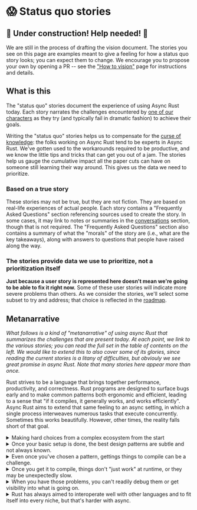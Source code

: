# 😱 Status quo stories

## 🚧 Under construction! Help needed! 🚧

We are still in the process of drafting the vision document. The stories you see on this page are examples meant to give a feeling for how a status quo story looks; you can expect them to change. We encourage you to propose your own by opening a PR -- see the ["How to vision"][htv] page for instructions and details.

[htv]: ./how_to_vision.md

## What is this

The "status quo" stories document the experience of using Async Rust today. Each story narrates the challenges encountered by [one of our characters][cc] as they try (and typically fail in dramatic fashion) to achieve their goals.

[cc]: ./characters.md

Writing the "status quo" stories helps us to compensate for the [curse of knowledge][cok]: the folks working on Async Rust tend to be experts in Async Rust. We've gotten used to the workarounds required to be productive, and we know the little tips and tricks that can get you out of a jam. The stories help us gauge the cumulative impact all the paper cuts can have on someone still learning their way around. This gives us the data we need to prioritize.

[cok]: https://en.wikipedia.org/wiki/Curse_of_knowledge

### Based on a true story

These stories may not be true, but they are not fiction. They are based on real-life experiences of actual people. Each story contains a "Frequently Asked Questions" section referencing sources used to create the story. In some cases, it may link to notes or summaries in the [conversations] section, though that is not required. The "Frequently Asked Questions" section also contains a summary of what the "morals" of the story are (i.e., what are the key takeaways), along with answers to questions that people have raised along the way.

[conversations]: ../conversations.md

### The stories provide data we use to prioritize, not a prioritization itself

**Just because a user story is represented here doesn't mean we're going to be able to fix it right now.** Some of these user stories will indicate more severe problems than others. As we consider the stories, we'll select some subset to try and address; that choice is reflected in the [roadmap].

[roadmap]: ./roadmap.md

## Metanarrative

*What follows is a kind of "metanarrative" of using async Rust that summarizes the challenges that are present today. At each point, we link to the various stories; you can read the full set in the table of contents on the left. We would like to extend this to also cover some of its glories, since reading the current stories is a litany of difficulties, but obviouly we see great promise in async Rust. Note that many stories here appear more than once.*

Rust strives to be a language that brings together performance, productivity, and correctness. Rust programs are designed to surface bugs early and to make common patterns both ergonomic and efficient, leading to a sense that "if it compiles, it generally works, and works efficiently". Async Rust aims to extend that same feeling to an async setting, in which a single process interweaves numerous tasks that execute concurrently. Sometimes this works beautifully. However, other times, the reality falls short of that goal. 

<details><summary>Making hard choices from a complex ecosystem from the start</summary>

The problems begin from the very first moment a user starts to try out async Rust. The async Rust support in Rust itself is very basic, consisting only of the core Future mechanism. Everything else -- including the basic async runtimes themselves -- lives in user space. This means that users must make a number of choices rom the very beginning:

* what runtime to use
    * [Barbara makes their first foray into async](status_quo/barbara_makes_their_first_steps_into_async.md)
    * [Niklaus wants to share knowledge](status_quo/niklaus_wants_to_share_knowledge.md)
* what http libraries to use
    * [Barbara anguishes over http](status_quo/barbara_anguishes_over_http.md)
* basic helpers and utility crates are hard to find, and there are many choices, often with subtle differences between them
    * [Barbara needs async helpers](status_quo/barbara_needs_async_helpers.md)
* Furthermore, the async ecosystem is fractured. Choosing one library may entail choosing a specific runtime. Sometimes you may wind up with multiple runtimes running at once. But sometimes you want that!
    * [Alan started trusting the rust compiler but then async](status_quo/alan_started_trusting_the_rust_compiler_but_then_async.md)
    * [Barbara needs async helpers](status_quo/barbara_needs_async_helpers.md)
* Of course, sometimes you *want* multiple runtimes running together
    * [Alan has an external event loop and wants to use futures/streams](https://rust-lang.github.io/wg-async-foundations/vision/status_quo/alan_has_an_event_loop.html)
    * 🚧 [Need more stories about multiple runtimes working together](https://github.com/rust-lang/wg-async-foundations/issues/183)
* There is a lack of common, standardized abstractions, which means that often there are multiple attempts to establish common traits and different libraries will employ a distinct subset.
    * [`Sink` is not implemented by async-std websockets](status_quo/alan_tries_a_socket_sink.md) 
    * 🚧 [No standardized lower-level traits for read, write, iterators in an async setting](https://github.com/rust-lang/wg-async-foundations/issues/177)
    * 🚧 [Lack of widely used higher-level abstractions (like those tower aims to provide)](https://github.com/rust-lang/wg-async-foundations/issues/178)
    * 🚧 [Tokio has `Stream` support in tokio-stream for stability concerns](https://github.com/rust-lang/wg-async-foundations/issues/179)
* Some of the problems are due to the design of Rust itself. The coherence rules in particular.
    * 🚧 [Write about how coherence makes it nearly impossible to establish standard traits outside of libstd.](https://github.com/rust-lang/wg-async-foundations/issues/180)

</details>

<details><summary>Once your basic setup is done, the best design patterns are subtle and not always known.</summary>

Writing async programs turns out to have all kinds of subtle tradeoffs. Rust aims to be a language that gives its users control, but that also means that users wind up having to make a lot of choices, and we don't give them much guidance.

* If you need synchronization, you might want an async lock, but you might want a synchronous lock, it's hard to know.
    * [Alan thinks he needs async locks](status_quo/alan_thinks_he_needs_async_locks.md)
* Mixing sync and async code is tricky and it's not always obvious how to do it -- something it's not even clear what is "sync" (how long does a loop have to run before you can consider it blocking?)
    * [Barbara bridges sync and async](status_quo/barbara_bridges_sync_and_async.md)
    * [Barbara compares some C++ code](status_quo/barbara_compares_some_cpp_code.md)
    * [Alan thinks he needs async locks](status_quo/alan_thinks_he_needs_async_locks.md) -- "locks are ok if they don't take too long"
* There are often many options for doing things like writing futures or other core concepts; which libraries or patterns are best?
    * [Barbara needs async helpers](status_quo/barbara_needs_async_helpers.md)
    * [Grace wants to integrate c api](status_quo/grace_wants_to_integrate_c_api.html#the-second-problem-doing-this-many-times)
    * [Barbara plays with async](status_quo/barbara_plays_with_async.md), where she tries a number of combinations before she lands on `Box::pin(async move { .. })`
* If you would to have data or task parallel operations, it's not always obvious how to do that
    * [Barbara plays with async](status_quo/barbara_plays_with_async.md)
    * [Barbara tries async streams](status_quo/barbara_tries_async_streams.md)
    * [Niklaus builds a hydrodynamic simulator](status_quo/niklaus_simulates_hydrodynamics.md)
* Sometimes it's hard to understand what will happen when the code runs
    * [Grace wants to integrate c api](status_quo/grace_wants_to_integrate_c_api.html#the-second-problem-doing-this-many-times)
    * [Barbara bridges sync and async](status_quo/barbara_bridges_sync_and_async.md)
* Sometimes async may not even be the right solution
    * [Niklaus builds a hydrodynamic simulator](status_quo/niklaus_simulates_hydrodynamics.md)
    * 🚧 [Avoiding async entirely](https://github.com/rust-lang/wg-async-foundations/issues/58)

</details>

<details><summary>Even once you've chosen a pattern, gettings things to compile can be a challenge.</summary>

* Async fn doesn't work everywhere
    * [not in traits](status_quo/alan_needs_async_in_traits.md)
    * not in closures -- [barbara plays with async](status_quo/barbara_plays_with_async.md)
    * [barbara needs async helpers](status_quo/barbara_needs_async_helpers.md)
* Recursion doesn't work
    * [barbara needs async helpers](status_quo/barbara_needs_async_helpers.md)
* Things have to be Send all the time, some things can't live across an await
    * [send isn't what it means anymore](https://tomaka.medium.com/a-look-back-at-asynchronous-rust-d54d63934a1c)
    * [alan thinks he needs async locks](status_quo/alan_thinks_he_needs_async_locks.md)
* The tricks you know from Sync rust apply but don't quite work
    * e.g., Box::pin, not Box::new -- [barbara plays with async](status_quo/barbara_plays_with_async.md)
* Sometimes you have to add `boxed`
    * [Grace tries new libraries](status_quo/grace_tries_new_libraries.md)
* Writing strings is hard
    * [Grace wants to integrate a C API](status_quo/grace_wants_to_integrate_c_api.html#the-second-problem-doing-this-many-times)
* When you stray from the happy path, the complexity cliff is very steep
    * Working with Pin is really hard, but necessary in various scenarios
        * 🚧 [Need a story about implementing async-read, async-write](https://github.com/rust-lang/wg-async-foundations/issues/181)
        * [Alan hates writing a stream](status_quo/alan_hates_writing_a_stream.md)
    * It's easy to forget to invoke a waker
        * [Alan hates writing a stream](status_quo/alan_hates_writing_a_stream.html#-frequently-asked-questions)
        * [Grace deploys her service](status_quo/grace_deploys_her_service.md)
    * Ownership and borrowing rules get really complicated when async is involved
        * [Alan writes a web framework](status_quo/alan_writes_a_web_framework.md)
    * Sometimes you want `&mut` access that ends while the future is suspended
        * [Alan lost the world](status_quo/alan_lost_the_world.md)
        * [Ghostcell](status_quo/barbara_wants_to_use_ghostcell.md)
    * Writing executors is pretty non-trivial, things have to have references to one another in a way that is not very rusty
        * [barbara builds an async executor](status_quo/barbara_builds_an_async_executor.md)

</details>

<details><summary>Once you get it to compile, things don't "just work" at runtime, or they may be unexpectedly slow.</summary>

* Libraries are tied to particular runtimes and those runtimes can panic when combined, or require special setup
    * [Alan started trusting the rust compiler but then async](status_quo/alan_started_trusting_the_rust_compiler_but_then_async.md)
    * [Alan picks a web server](status_quo/alan_picks_web_server.md)
* Cancellation can in principle occur at any point in time, which leads to subtle bugs
    * [Alan builds a cache](status_quo/alan_builds_a_cache.md)
    * [Alan finds dropping database handles is hard](status_quo/alan_finds_database_drops_hard.md)
    * [Barbara gets burned by select](https://github.com/rust-lang/wg-async-foundations/pull/169)
* Dropping is synchronous but sometimes wants to do asynchronous things and block for them to complete
    * [Alan finds dropping database handles is hard](status_quo/alan_finds_database_drops_hard.md)
* Nested awaits mean that outer awaits cannot make progress
    * [Barbara battles buffered streams](status_quo/barbara_battles_buffered_streams.md)
* Async functions let you build up large futures that execute without allocation, which is great, but can be its own cost
    * [Alan iteratively regresses](status_quo/alan_iteratively_regresses.md)
    * [Alan runs into stack allocation trouble](status_quo/alan_runs_into_stack_trouble.md)
* It's easy to have async functions that inadvertently spend too long in between awaits
    * [Barbara compares some C++ code](status_quo/barbara_compares_some_cpp_code.md)

</details>

<details><summary>When you have those problems, you can't readily debug them or get visibility into what is going on.</summary>

* The state of the executor can be very opaque: what tasks exist? why are they blocked?
    * [Alan tries to debug a hang](status_quo/alan_tries_to_debug_a_hang.md)
    * [Barbara tries unix socket](status_quo/barbara_tries_unix_socket.md)
    * [Barbara wants async insights](status_quo/barbara_wants_async_insights.md)
    * [Grace deploys her service](status_quo/grace_deploys_her_service.md)
* Stacktraces are full of gobbly gook and hard to read.
    * [Barbara trims a stacktrace](status_quo/barbara_trims_a_stacktrace.md)
* Tooling doesn't work as well with async or just plain doesn't exist.
    * [Grace waits for gdb](status_quo/grace_waits_for_gdb_next.md)
    * [Alan iteratively regresses](status_quo/alan_iteratively_regresses.md)

</details>

<details><summary>Rust has always aimed to interoperate well with other languages and to fit itself into every niche, but that's harder with async.</summary>

* Runtimes like tokio and async-std are not designed to "share ownership" of the event loop with foreign runtimes
    * [Alan has an event loop](status_quo/alan_has_an_event_loop.md)
* Embedded environments can have pretty stringent requirements; Future was designed to be minimal, but perhaps not minimal enough
    * [Barbara carefully discusses embedded future](status_quo/barbara_carefully_dismisses_embedded_future.md)
* Evolving specs for C and C++ require careful thought to integrate with async Rust's polling model 
    * 🚧 [Wrapping C++ APIs in Rust Futures](https://github.com/rust-lang/wg-async-foundations/issues/67)
    * 🚧 [Write about the challenges of io-uring integration](https://github.com/rust-lang/wg-async-foundations/issues/182)
* Advanced new techniques like [Ghostcell](status_quo/barbara_wants_to_use_ghostcell.md) may not fit into the traits as designed

</details>
